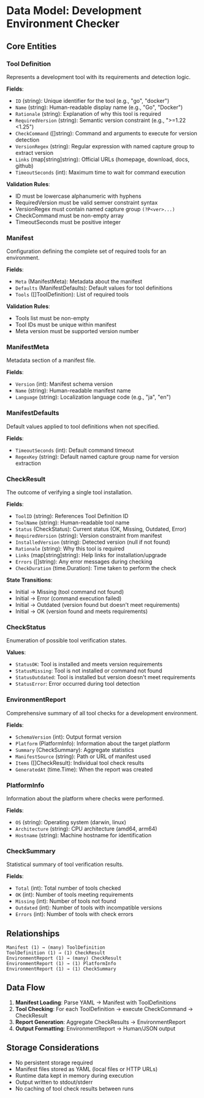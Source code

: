 # Data Model: Development Environment Checker

## Core Entities

### Tool Definition
Represents a development tool with its requirements and detection logic.

**Fields**:
- `ID` (string): Unique identifier for the tool (e.g., "go", "docker")
- `Name` (string): Human-readable display name (e.g., "Go", "Docker")
- `Rationale` (string): Explanation of why this tool is required
- `RequiredVersion` (string): Semantic version constraint (e.g., ">=1.22 <1.25")
- `CheckCommand` ([]string): Command and arguments to execute for version detection
- `VersionRegex` (string): Regular expression with named capture group to extract version
- `Links` (map[string]string): Official URLs (homepage, download, docs, github)
- `TimeoutSeconds` (int): Maximum time to wait for command execution

**Validation Rules**:
- ID must be lowercase alphanumeric with hyphens
- RequiredVersion must be valid semver constraint syntax
- VersionRegex must contain named capture group `(?P<ver>...)`
- CheckCommand must be non-empty array
- TimeoutSeconds must be positive integer

### Manifest
Configuration defining the complete set of required tools for an environment.

**Fields**:
- `Meta` (ManifestMeta): Metadata about the manifest
- `Defaults` (ManifestDefaults): Default values for tool definitions
- `Tools` ([]ToolDefinition): List of required tools

**Validation Rules**:
- Tools list must be non-empty
- Tool IDs must be unique within manifest
- Meta version must be supported version number

### ManifestMeta
Metadata section of a manifest file.

**Fields**:
- `Version` (int): Manifest schema version
- `Name` (string): Human-readable manifest name
- `Language` (string): Localization language code (e.g., "ja", "en")

### ManifestDefaults
Default values applied to tool definitions when not specified.

**Fields**:
- `TimeoutSeconds` (int): Default command timeout
- `RegexKey` (string): Default named capture group name for version extraction

### CheckResult
The outcome of verifying a single tool installation.

**Fields**:
- `ToolID` (string): References Tool Definition ID
- `ToolName` (string): Human-readable tool name
- `Status` (CheckStatus): Current status (OK, Missing, Outdated, Error)
- `RequiredVersion` (string): Version constraint from manifest
- `InstalledVersion` (string): Detected version (null if not found)
- `Rationale` (string): Why this tool is required
- `Links` (map[string]string): Help links for installation/upgrade
- `Errors` ([]string): Any error messages during checking
- `CheckDuration` (time.Duration): Time taken to perform the check

**State Transitions**:
- Initial → Missing (tool command not found)
- Initial → Error (command execution failed)
- Initial → Outdated (version found but doesn't meet requirements)
- Initial → OK (version found and meets requirements)

### CheckStatus
Enumeration of possible tool verification states.

**Values**:
- `StatusOK`: Tool is installed and meets version requirements
- `StatusMissing`: Tool is not installed or command not found
- `StatusOutdated`: Tool is installed but version doesn't meet requirements
- `StatusError`: Error occurred during tool detection

### EnvironmentReport
Comprehensive summary of all tool checks for a development environment.

**Fields**:
- `SchemaVersion` (int): Output format version
- `Platform` (PlatformInfo): Information about the target platform
- `Summary` (CheckSummary): Aggregate statistics
- `ManifestSource` (string): Path or URL of manifest used
- `Items` ([]CheckResult): Individual tool check results
- `GeneratedAt` (time.Time): When the report was created

### PlatformInfo
Information about the platform where checks were performed.

**Fields**:
- `OS` (string): Operating system (darwin, linux)
- `Architecture` (string): CPU architecture (amd64, arm64)
- `Hostname` (string): Machine hostname for identification

### CheckSummary
Statistical summary of tool verification results.

**Fields**:
- `Total` (int): Total number of tools checked
- `OK` (int): Number of tools meeting requirements
- `Missing` (int): Number of tools not found
- `Outdated` (int): Number of tools with incompatible versions
- `Errors` (int): Number of tools with check errors

## Relationships

```
Manifest (1) → (many) ToolDefinition
ToolDefinition (1) → (1) CheckResult
EnvironmentReport (1) → (many) CheckResult
EnvironmentReport (1) → (1) PlatformInfo
EnvironmentReport (1) → (1) CheckSummary
```

## Data Flow

1. **Manifest Loading**: Parse YAML → Manifest with ToolDefinitions
2. **Tool Checking**: For each ToolDefinition → execute CheckCommand → CheckResult
3. **Report Generation**: Aggregate CheckResults → EnvironmentReport
4. **Output Formatting**: EnvironmentReport → Human/JSON output

## Storage Considerations

- No persistent storage required
- Manifest files stored as YAML (local files or HTTP URLs)
- Runtime data kept in memory during execution
- Output written to stdout/stderr
- No caching of tool check results between runs